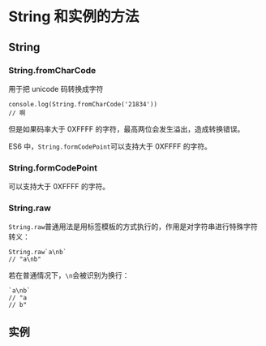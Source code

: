 # String 和实例的方法

## String

### String.fromCharCode

用于把 unicode 码转换成字符

```
console.log(String.fromCharCode('21834'))
// 啊
```

但是如果码率大于 0XFFFF 的字符，最高两位会发生溢出，造成转换错误。

ES6 中，`String.formCodePoint`可以支持大于 0XFFFF 的字符。

### String.formCodePoint

可以支持大于 0XFFFF 的字符。

### String.raw

`String.raw`普通用法是用标签模板的方式执行的，作用是对字符串进行特殊字符转义：

```
String.raw`a\nb`
// "a\nb"
```

若在普通情况下，`\n`会被识别为换行：

```
`a\nb`
// "a
// b"
```

## 实例
